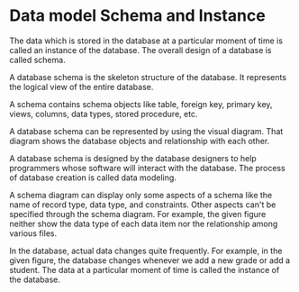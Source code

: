 # Data model Schema and Instance
The data which is stored in the database at a particular moment of time is called an instance of the database.
The overall design of a database is called schema.

A database schema is the skeleton structure of the database. It represents the logical view of the entire database.

A schema contains schema objects like table, foreign key, primary key, views, columns, data types, stored procedure, etc.

A database schema can be represented by using the visual diagram. That diagram shows the database objects and relationship with each other.

A database schema is designed by the database designers to help programmers whose software will interact with the database. The process of database creation is called data modeling.

A schema diagram can display only some aspects of a schema like the name of record type, data type, and constraints. Other aspects can't be specified through the schema diagram. For example, the given figure neither show the data type of each data item nor the relationship among various files.

In the database, actual data changes quite frequently. For example, in the given figure, the database changes whenever we add a new grade or add a student. The data at a particular moment of time is called the instance of the database.